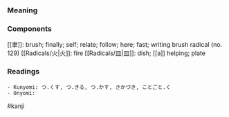 ### Meaning



### Components

[[聿]]: brush; finally; self; relate; follow; here; fast; writing brush radical (no. 129) [[Radicals/火|火]]: fire [[Radicals/皿|皿]]: dish; [[a]] helping; plate

### Readings

```
- Kunyomi: つ.くす, つ.きる, つ.かす, さかづき, ことごと.く
- Onyomi: 
```

#kanji